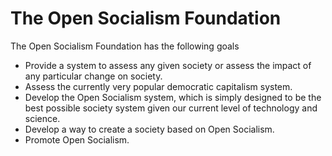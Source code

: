 # The Open Socialism Foundation

The Open Socialism Foundation has the following goals

* Provide a system to assess any given society or assess the impact of any particular change on society.
* Assess the currently very popular democratic capitalism system.
* Develop the Open Socialism system, which is simply designed to be the best possible society system given our current level of technology and science.
* Develop a way to create a society based on Open Socialism.
* Promote Open Socialism.
